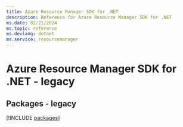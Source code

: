 ```yaml
---
title: Azure Resource Manager SDK for .NET
description: Reference for Azure Resource Manager SDK for .NET
ms.date: 02/21/2024
ms.topic: reference
ms.devlang: dotnet
ms.service: resourcemanager
---
```

# Azure Resource Manager SDK for .NET - legacy
## Packages - legacy
[!INCLUDE [packages](resource-manager-index.md)]